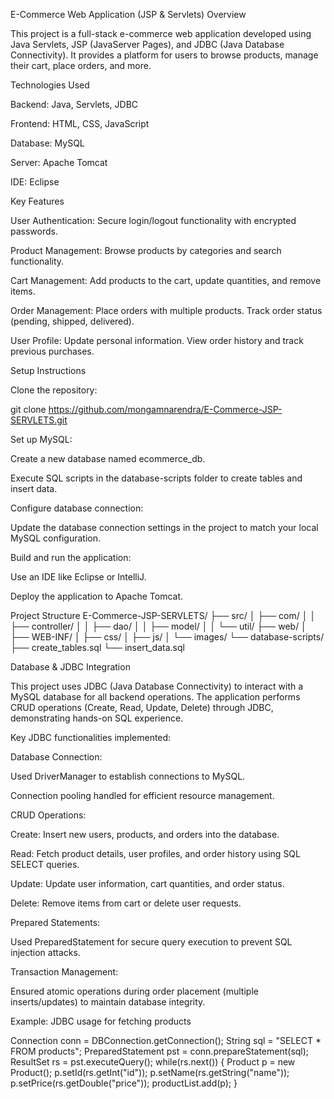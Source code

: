 E-Commerce Web Application (JSP & Servlets)
Overview

This project is a full-stack e-commerce web application developed using Java Servlets, JSP (JavaServer Pages), and JDBC (Java Database Connectivity). It provides a platform for users to browse products, manage their cart, place orders, and more.

Technologies Used

Backend: Java, Servlets, JDBC

Frontend: HTML, CSS, JavaScript

Database: MySQL

Server: Apache Tomcat

IDE: Eclipse

 Key Features

User Authentication: Secure login/logout functionality with encrypted passwords.

Product Management: Browse products by categories and search functionality.

Cart Management: Add products to the cart, update quantities, and remove items.

Order Management: Place orders with multiple products. Track order status (pending, shipped, delivered).

User Profile: Update personal information. View order history and track previous purchases.

Setup Instructions

Clone the repository:

git clone https://github.com/mongamnarendra/E-Commerce-JSP-SERVLETS.git


Set up MySQL:

Create a new database named ecommerce_db.

Execute SQL scripts in the database-scripts folder to create tables and insert data.

Configure database connection:

Update the database connection settings in the project to match your local MySQL configuration.

Build and run the application:

Use an IDE like Eclipse or IntelliJ.

Deploy the application to Apache Tomcat.

Project Structure
E-Commerce-JSP-SERVLETS/
├── src/
│   ├── com/
│   │   ├── controller/
│   │   ├── dao/
│   │   ├── model/
│   │   └── util/
├── web/
│   ├── WEB-INF/
│   ├── css/
│   ├── js/
│   └── images/
└── database-scripts/
    ├── create_tables.sql
    └── insert_data.sql


Database & JDBC Integration

This project uses JDBC (Java Database Connectivity) to interact with a MySQL database for all backend operations. The application performs CRUD operations (Create, Read, Update, Delete) through JDBC, demonstrating hands-on SQL experience.

Key JDBC functionalities implemented:

Database Connection:

Used DriverManager to establish connections to MySQL.

Connection pooling handled for efficient resource management.

CRUD Operations:

Create: Insert new users, products, and orders into the database.

Read: Fetch product details, user profiles, and order history using SQL SELECT queries.

Update: Update user information, cart quantities, and order status.

Delete: Remove items from cart or delete user requests.

Prepared Statements:

Used PreparedStatement for secure query execution to prevent SQL injection attacks.

Transaction Management:

Ensured atomic operations during order placement (multiple inserts/updates) to maintain database integrity.

Example: JDBC usage for fetching products

Connection conn = DBConnection.getConnection();
String sql = "SELECT * FROM products";
PreparedStatement pst = conn.prepareStatement(sql);
ResultSet rs = pst.executeQuery();
while(rs.next()) {
    Product p = new Product();
    p.setId(rs.getInt("id"));
    p.setName(rs.getString("name"));
    p.setPrice(rs.getDouble("price"));
    productList.add(p);
}
